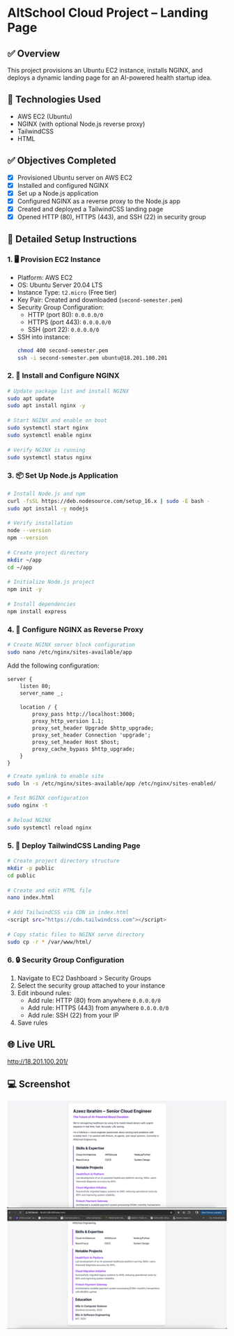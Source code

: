 # AltSchool Cloud Project – Landing Page

## ✅ Overview
This project provisions an Ubuntu EC2 instance, installs NGINX, and deploys a dynamic landing page for an AI-powered health startup idea.

## 🔧 Technologies Used
- AWS EC2 (Ubuntu)
- NGINX (with optional Node.js reverse proxy)
- TailwindCSS
- HTML

## ✅ Objectives Completed

- [x] Provisioned Ubuntu server on AWS EC2
- [x] Installed and configured NGINX
- [x] Set up a Node.js application
- [x] Configured NGINX as a reverse proxy to the Node.js app
- [x] Created and deployed a TailwindCSS landing page
- [x] Opened HTTP (80), HTTPS (443), and SSH (22) in security group

## 🔧 Detailed Setup Instructions

### 1. 🖥️ Provision EC2 Instance

- Platform: AWS EC2
- OS: Ubuntu Server 20.04 LTS
- Instance Type: `t2.micro` (Free tier)
- Key Pair: Created and downloaded (`second-semester.pem`)
- Security Group Configuration:
  - HTTP (port 80): `0.0.0.0/0`
  - HTTPS (port 443): `0.0.0.0/0`
  - SSH (port 22): `0.0.0.0/0` 
- SSH into instance:
  ```bash
  chmod 400 second-semester.pem
  ssh -i second-semester.pem ubuntu@18.201.100.201
  ```

### 2. 🚀 Install and Configure NGINX

```bash
# Update package list and install NGINX
sudo apt update
sudo apt install nginx -y

# Start NGINX and enable on boot
sudo systemctl start nginx
sudo systemctl enable nginx

# Verify NGINX is running
sudo systemctl status nginx
```

### 3. 📦 Set Up Node.js Application

```bash
# Install Node.js and npm
curl -fsSL https://deb.nodesource.com/setup_16.x | sudo -E bash -
sudo apt install -y nodejs

# Verify installation
node --version
npm --version

# Create project directory
mkdir ~/app
cd ~/app

# Initialize Node.js project
npm init -y

# Install dependencies
npm install express
```

### 4. 🔄 Configure NGINX as Reverse Proxy

```bash
# Create NGINX server block configuration
sudo nano /etc/nginx/sites-available/app
```

Add the following configuration:
```nginx
server {
    listen 80;
    server_name _;

    location / {
        proxy_pass http://localhost:3000;
        proxy_http_version 1.1;
        proxy_set_header Upgrade $http_upgrade;
        proxy_set_header Connection 'upgrade';
        proxy_set_header Host $host;
        proxy_cache_bypass $http_upgrade;
    }
}
```

```bash
# Create symlink to enable site
sudo ln -s /etc/nginx/sites-available/app /etc/nginx/sites-enabled/

# Test NGINX configuration
sudo nginx -t

# Reload NGINX
sudo systemctl reload nginx
```

### 5. 🎨 Deploy TailwindCSS Landing Page

```bash
# Create project directory structure
mkdir -p public
cd public

# Create and edit HTML file
nano index.html

# Add TailwindCSS via CDN in index.html
<script src="https://cdn.tailwindcss.com"></script>

# Copy static files to NGINX serve directory
sudo cp -r * /var/www/html/
```

### 6. 🔒 Security Group Configuration

1. Navigate to EC2 Dashboard > Security Groups
2. Select the security group attached to your instance
3. Edit inbound rules:
   - Add rule: HTTP (80) from anywhere `0.0.0.0/0`
   - Add rule: HTTPS (443) from anywhere `0.0.0.0/0`
   - Add rule: SSH (22) from your IP
4. Save rules


## 🌐 Live URL
http://18.201.100.201/

## 💻 Screenshot
![screenshot](./first.png)
![screenshot](./second.png)


